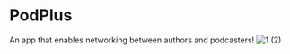 # PodPlus
An app that enables networking between authors and podcasters!
![1 (2)](https://github.com/ShikhiyevRufat/PodPlus/assets/165466495/340b6255-5dfc-4ec5-89d6-8ac92dce3ee5)
